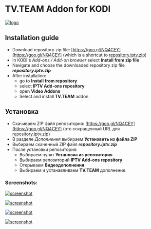# TV.TEAM Addon for KODI

[![logo](https://raw.githubusercontent.com/kodi-iptv-addons/kodi-iptv-addons/master/script.video.iptv.tvteam/resources/icon.png)](https://tv.team)



## Installation guide

* Download repository zip file: [https://goo.gl/NQ4CEY](https://goo.gl/NQ4CEY) (which is a shortcut to [repository.iptv.zip](https://raw.githubusercontent.com/dmitry-vinogradov/kodi-iptv-addons/master/repository.iptv.zip))
* In KODI's _Add-ons / Add-on browser_ select **Install from zip file**
* Navigate and choose the downloaded repository zip file **_repository.iptv.zip_**
* After installation: 
    * go to **Install from repository**
    * select **IPTV Add-ons repository**
    * open **Video Addons**
    * Select and install **TV.TEAM** addon.
    
## Установка

* Скачиваем ZIP файл репозитория: [https://goo.gl/NQ4CEY](https://goo.gl/NQ4CEY) (это сокращенный URL для [repository.iptv.zip](https://raw.githubusercontent.com/dmitry-vinogradov/kodi-iptv-addons/master/repository.iptv.zip))
* В разделе _Дополнения_ выбираем **Установить из файла ZIP**
* Выбираем скаченный ZIP файл **_repository.iptv.zip_**
* После установки репозитория: 
    * Выбираем пункт **Установка из репозитория**
    * Выбираем репозиторий **IPTV Add-ons repository**
    * Открываем **Видеодополнения**
    * Выбираем и устанавливаем **TV.TEAM** дополнение.

### Screenshots:



[![screenshot](https://raw.githubusercontent.com/kodi-iptv-addons/kodi-iptv-addons/master/screenshot_01.png)](#)



[![screenshot](https://raw.githubusercontent.com/kodi-iptv-addons/kodi-iptv-addons/master/screenshot_02.png)](#)



[![screenshot](https://raw.githubusercontent.com/kodi-iptv-addons/kodi-iptv-addons/master/screenshot_03.png)](#)



[![screenshot](https://raw.githubusercontent.com/kodi-iptv-addons/kodi-iptv-addons/master/screenshot_04.png)](#)